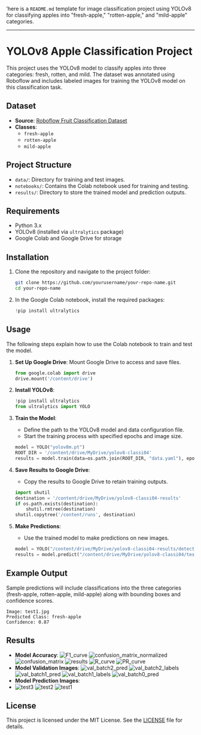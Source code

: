 ’here is a `README.md` template for image classification project using YOLOv8 for classifying apples into "fresh-apple," "rotten-apple," and "mild-apple" categories.

---

# YOLOv8 Apple Classification Project

This project uses the YOLOv8 model to classify apples into three categories: fresh, rotten, and mild. The dataset was annotated using Roboflow and includes labeled images for training the YOLOv8 model on this classification task.

## Dataset

- **Source**: [Roboflow Fruit Classification Dataset](https://app.roboflow.com/fruitclassification-djarn/fruit_classification-uozc4/1/export)
- **Classes**: 
  - `fresh-apple`
  - `rotten-apple`
  - `mild-apple`

## Project Structure

- `data/`: Directory for training and test images.
- `notebooks/`: Contains the Colab notebook used for training and testing.
- `results/`: Directory to store the trained model and prediction outputs.

## Requirements

- Python 3.x
- YOLOv8 (installed via `ultralytics` package)
- Google Colab and Google Drive for storage

## Installation

1. Clone the repository and navigate to the project folder:
    ```bash
    git clone https://github.com/yourusername/your-repo-name.git
    cd your-repo-name
    ```

2. In the Google Colab notebook, install the required packages:
    ```python
    !pip install ultralytics
    ```

## Usage

The following steps explain how to use the Colab notebook to train and test the model.

1. **Set Up Google Drive**: Mount Google Drive to access and save files.
   ```python
   from google.colab import drive
   drive.mount('/content/drive')
   ```

2. **Install YOLOv8**:
   ```python
   !pip install ultralytics
   from ultralytics import YOLO
   ```

3. **Train the Model**:
   - Define the path to the YOLOv8 model and data configuration file.
   - Start the training process with specified epochs and image size.
   ```python
   model = YOLO("yolov8m.pt")
   ROOT_DIR = '/content/drive/MyDrive/yolov8-classi04'
   results = model.train(data=os.path.join(ROOT_DIR, "data.yaml"), epochs=20, imgsz=640)
   ```

4. **Save Results to Google Drive**:
   - Copy the results to Google Drive to retain training outputs.
   ```python
   import shutil
   destination = '/content/drive/MyDrive/yolov8-classi04-results'
   if os.path.exists(destination):
       shutil.rmtree(destination)
   shutil.copytree('/content/runs', destination)
   ```

5. **Make Predictions**:
   - Use the trained model to make predictions on new images.
   ```python
   model = YOLO("/content/drive/MyDrive/yolov8-classi04-results/detect/train/weights/best.pt")
   results = model.predict("/content/drive/MyDrive/yolov8-classi04/test1.jpg", save=True, save_txt=True, imgsz=640, conf=0.2)
   ```

## Example Output

Sample predictions will include classifications into the three categories (fresh-apple, rotten-apple, mild-apple) along with bounding boxes and confidence scores.

```
Image: test1.jpg
Predicted Class: fresh-apple
Confidence: 0.87
```

## Results

- **Model Accuracy**:
![F1_curve](https://github.com/user-attachments/assets/849f2b39-3a43-44da-8e4d-566a95e3d345)
![confusion_matrix_normalized](https://github.com/user-attachments/assets/e050b891-8339-4e72-aaae-15c7ac95dba5)
![confusion_matrix](https://github.com/user-attachments/assets/ae57fb4c-fc3a-40cc-a7cb-98cc1d77c260)
![results](https://github.com/user-attachments/assets/a230063d-3a1e-4d87-b988-494a7085ce8d)
![R_curve](https://github.com/user-attachments/assets/652f863b-cf36-4557-b514-54408adeb252)
![PR_curve](https://github.com/user-attachments/assets/4fc423e3-e404-4ea8-850c-823137da2a83)
- **Model Validation Images**:
![val_batch2_pred](https://github.com/user-attachments/assets/eb817342-06e1-4700-a434-96b33ef0e77e)
![val_batch2_labels](https://github.com/user-attachments/assets/53851b45-c803-4ba0-9cc1-949521b202e8)
![val_batch1_pred](https://github.com/user-attachments/assets/a3c54435-91d8-422a-a159-49c9f4672370)
![val_batch1_labels](https://github.com/user-attachments/assets/ef2da100-1237-4039-91ef-1b37d55d9760)
![val_batch0_pred](https://github.com/user-attachments/assets/bc06ed48-b005-42f9-b5be-5d686802565e)
- **Model Prediction Images**:
- ![test3](https://github.com/user-attachments/assets/0483afa4-6458-4bc1-b8af-e5bcf0dfe912)
![test2](https://github.com/user-attachments/assets/4a668bc9-55df-49a7-b6ef-310f2c4bace0)
![test1](https://github.com/user-attachments/assets/395ab477-012e-40bd-a738-28ac97deb025)

## License

This project is licensed under the MIT License. See the [LICENSE](LICENSE) file for details.
